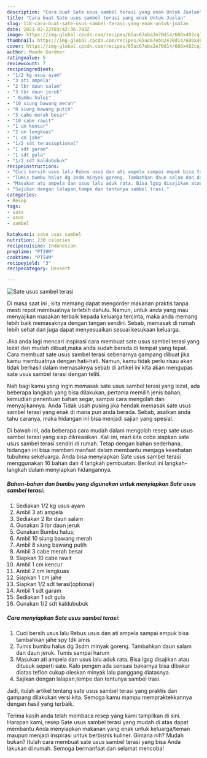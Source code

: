 ```yaml
---
description: "Cara buat Sate usus sambel terasi yang enak Untuk Jualan"
title: "Cara buat Sate usus sambel terasi yang enak Untuk Jualan"
slug: 118-cara-buat-sate-usus-sambel-terasi-yang-enak-untuk-jualan
date: 2021-02-22T03:42:36.783Z
image: https://img-global.cpcdn.com/recipes/65ac67eba2e70d14/680x482cq70/sate-usus-sambel-terasi-foto-resep-utama.jpg
thumbnail: https://img-global.cpcdn.com/recipes/65ac67eba2e70d14/680x482cq70/sate-usus-sambel-terasi-foto-resep-utama.jpg
cover: https://img-global.cpcdn.com/recipes/65ac67eba2e70d14/680x482cq70/sate-usus-sambel-terasi-foto-resep-utama.jpg
author: Maude Gardner
ratingvalue: 5
reviewcount: 7
recipeingredient:
- "1/2 kg usus ayam"
- "3 ati ampela"
- "2 lbr daun salam"
- "3 lbr daun jeruk"
- " Bumbu halus"
- "10 siung bawang merah"
- "8 siung bawang putih"
- "3 cabe merah besar"
- "10 cabe rawit"
- "1 cm kencur"
- "2 cm lengkuas"
- "1 cm jahe"
- "1/2 sdt terasioptional"
- "1 sdt garam"
- "1 sdt gula"
- "1/2 sdt kaldububuk"
recipeinstructions:
- "Cuci bersih usus lalu Rebus usus dan ati ampela sampai empuk bisa tambahkan jahe spy tdk amis"
- "Tumis bumbu halus dg 3sdm minyak goreng. Tambahkan daun salam dan daun jeruk. Tumis sampai harum"
- "Masukan ati ampela dan usus lalu aduk rata. Bisa lgsg disajikan atau ditusuk seperti sate. Kalo pengen ada sensasi bakarnya bisa dibakar diatas teflon cukup oleskan minyak lalu panggang diatasnya."
- "Sajikan dengan lalapan,tempe dan tentunya sambel trasi."
categories:
- Resep
tags:
- sate
- usus
- sambel

katakunci: sate usus sambel 
nutrition: 230 calories
recipecuisine: Indonesian
preptime: "PT39M"
cooktime: "PT54M"
recipeyield: "3"
recipecategory: Dessert

---
```



![Sate usus sambel terasi](https://img-global.cpcdn.com/recipes/65ac67eba2e70d14/680x482cq70/sate-usus-sambel-terasi-foto-resep-utama.jpg)

Di masa  saat ini , kita memang dapat mengorder makanan praktis tanpa mesti repot membuatnya terlebih dahulu. Namun, untuk anda yang mau menyajikan masakan terbaik kepada keluarga tercinta, maka anda memang lebih baik memasaknya dengan tangan sendiri. Sebab, memasak di rumah lebih sehat dan juga dapat menyesuaikan sesuai kesukaan keluarga.

Jika anda lagi mencari inspirasi cara membuat sate usus sambel terasi yang lezat dan mudah dibuat,maka anda sudah berada di tempat yang tepat. Cara membuat sate usus sambel terasi  sebenarnya gampang dibuat jika kamu membuatnya dengan hati-hati. Namun, kamu tidak perlu risau akan tidak berhasil dalam memasaknya 
sebab di artikel ini kita akan mengupas sate usus sambel terasi dengan teliti.  



Nah bagi kamu yang ingin memasak sate usus sambel terasi yang lezat, ada beberapa langkah yang bisa dilakukan, pertama memilih jenis bahan, kemudian penentuan bahan segar, sampai cara mengolah dan menyajikannya. Anda Tidak usah pusing jika hendak memasak sate usus sambel terasi yang enak di mana pun anda berada. Sebab, asalkan anda  tahu caranya, maka hidangan ini bisa menjadi sajian yang spesial.

Di bawah ini, ada beberapa cara mudah dalam mengolah resep sate usus sambel terasi yang siap dikreasikan. Kali ini, mari kita coba siapkan sate usus sambel terasi sendiri di rumah. Tetap dengan bahan sederhana, hidangan ini bisa memberi manfaat dalam membantu menjaga kesehatan tubuhmu sekeluarga. Anda bisa menyiapkan Sate usus sambel terasi menggunakan 16 bahan dan 4 langkah pembuatan. Berikut ini langkah-langkah dalam menyiapkan hidangannya.

<!--inarticleads1-->

##### Bahan-bahan dan bumbu yang digunakan untuk menyiapkan Sate usus sambel terasi:

1. Sediakan 1/2 kg usus ayam
1. Ambil 3 ati ampela
1. Sediakan 2 lbr daun salam
1. Gunakan 3 lbr daun jeruk
1. Gunakan  Bumbu halus;
1. Ambil 10 siung bawang merah
1. Ambil 8 siung bawang putih
1. Ambil 3 cabe merah besar
1. Siapkan 10 cabe rawit
1. Ambil 1 cm kencur
1. Ambil 2 cm lengkuas
1. Siapkan 1 cm jahe
1. Siapkan 1/2 sdt terasi(optional)
1. Ambil 1 sdt garam
1. Sediakan 1 sdt gula
1. Gunakan 1/2 sdt kaldububuk




<!--inarticleads2-->

##### Cara menyiapkan Sate usus sambel terasi:

1. Cuci bersih usus lalu Rebus usus dan ati ampela sampai empuk bisa tambahkan jahe spy tdk amis
1. Tumis bumbu halus dg 3sdm minyak goreng. Tambahkan daun salam dan daun jeruk. Tumis sampai harum
1. Masukan ati ampela dan usus lalu aduk rata. Bisa lgsg disajikan atau ditusuk seperti sate. Kalo pengen ada sensasi bakarnya bisa dibakar diatas teflon cukup oleskan minyak lalu panggang diatasnya.
1. Sajikan dengan lalapan,tempe dan tentunya sambel trasi.




Jadi, itulah artikel tentang  sate usus sambel terasi  yang praktis dan gampang dilakukan versi kita. Semoga kamu mampu mempraktekkannya dengan hasil yang terbaik. 

Terima kasih anda telah membaca resep yang kami tampilkan di sini. Harapan kami, resep  Sate usus sambel terasi yang mudah di atas dapat membantu Anda menyiapkan makanan yang enak untuk keluarga/teman maupun menjadi inspirasi untuk berbisnis kuliner. Gimana nih? Mudah bukan? Itulah cara membuat sate usus sambel terasi yang bisa Anda lakukan di rumah. Semoga bermanfaat dan selamat mencoba!

